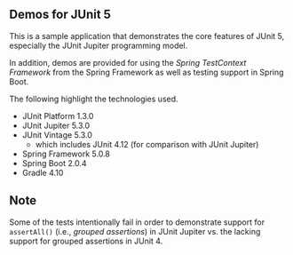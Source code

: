 ## Demos for JUnit 5

This is a sample application that demonstrates the core features of JUnit 5, especially the JUnit Jupiter programming model.

In addition, demos are provided for using the _Spring TestContext Framework_ from the Spring Framework as well as testing support in Spring Boot.

The following highlight the technologies used.

* JUnit Platform 1.3.0
* JUnit Jupiter 5.3.0
* JUnit Vintage 5.3.0
  * which includes JUnit 4.12 (for comparison with JUnit Jupiter)
* Spring Framework 5.0.8
* Spring Boot 2.0.4
* Gradle 4.10

## Note

Some of the tests intentionally fail in order to demonstrate support for `assertAll()` (i.e., _grouped assertions_) in JUnit Jupiter vs. the lacking support for grouped assertions in JUnit 4.
